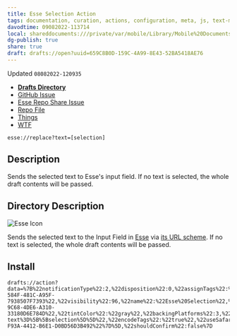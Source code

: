 ```yaml
---
title: Esse Selection Action
tags: documentation, curation, actions, configuration, meta, js, text-manipulation, drafts
davodtime: 09082022-113714
local: shareddocuments:///private/var/mobile/Library/Mobile%20Documents/iCloud~md~obsidian/Documents/OBSHIDDIAN/drafts/659C8B0D-159C-4A99-8E43-52BA5418AE76.md
dg-publish: true
share: true
draft: drafts://open?uuid=659C8B0D-159C-4A99-8E43-52BA5418AE76
---
```

Updated `08082022-120935`

- [**Drafts Directory**](https://directory.getdrafts.com/a/2Bn)
- [GitHub Issue](https://github.com/extratone/drafts/issues/82)
- [Esse Repo Share Issue](https://github.com/amebalabs/Esse/issues/15)
- [Repo File](https://github.com/extratone/drafts/blob/main/actions/EsseSelection.draftsAction)
- [Things](things:///show?id=Xj8zEDrXokE3Foe3L7uapF)
- [WTF](https://davidblue.wtf/drafts/659C8B0D-159C-4A99-8E43-52BA5418AE76.html)

`esse://replace?text=[selection]`

## Description

Sends the selected text to Esse's input field. If no text is selected, the whole draft contents will be passed.

## Directory Description

![Esse Icon](https://i.snap.as/KK2a1ghr.png)

Sends the selected text to the Input Field in [Esse](https://apps.apple.com/us/app/esse/id1438921989) via [its URL scheme](https://esse.ameba.co/help/). If no text is selected, the whole draft contents will be passed. 

## Install

```
drafts://action?data=%7B%22notificationType%22:2,%22disposition%22:0,%22assignTags%22:%5B%5D,%22icon%22:%22edit%22,%22groupDisposition%22:0,%22uuid%22:%22D7EE8928-584F-481C-A95F-7938507F7393%22,%22visibility%22:96,%22name%22:%22Esse%20Selection%22,%22groupUUID%22:%22DB5C51F1-9C68-4DE6-A310-33180D6E784D%22,%22tintColor%22:%22gray%22,%22backingPlatforms%22:3,%22keyCommand%22:%7B%22optionKey%22:true,%22input%22:%22E%22,%22controlKey%22:false,%22commandKey%22:true,%22type%22:%22action%22,%22discoverabilityTitle%22:%22Esse%20Selection%22,%22shiftKey%22:false%7D,%22keyUseIcon%22:false,%22backingIsSeparator%22:false,%22shortName%22:%22%22,%22backingActionType%22:%22action%22,%22actionDescription%22:%22Sends%20the%20selected%20text%20to%20Esse's%20input%20field.%20If%20no%20text%20is%20selected,%20the%20whole%20draft%20contents%20will%20be%20passed.%22,%22logLevel%22:1,%22steps%22:%5B%7B%22platforms%22:3,%22data%22:%7B%22template%22:%22esse:%5C/%5C/replace?text%3D%5B%5Bselection%5D%5D%22,%22encodeTags%22:%22true%22,%22useSafari%22:%22false%22%7D,%22type%22:%22url%22,%22isEnabled%22:true,%22uuid%22:%2263623A02-F93A-4412-B6E1-D0BD56D3B492%22%7D%5D,%22shouldConfirm%22:false%7D
```